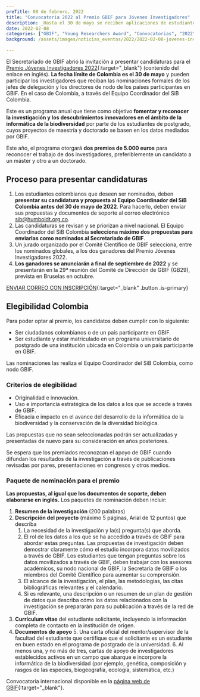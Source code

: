 ```yaml
---
preTitle: 08 de febrero, 2022
title: "Convocatoria 2022 al Premio GBIF para Jóvenes Investigadores"
description: _Hasta el 30 de mayo se reciben aplicaciones de estudiantes de posgrado que deseen ser nominados._
date: 2022-02-08
categories: ["GBIF", "Young Researchers Award", "Convocatorias", "2022"]
background: /assets/images/noticias_eventos/2022/2022-02-08-jovenes-investigadores-GBIF.png

---
```


El Secretariado de GBIF abrió la invitación a presentar candidaturas para el [Premio Jóvenes Investigadores 2022](https://www.gbif.org/article/44SftFORi0A6mwGK4sgAKW/young-researchers-award){:target="_blank"} (contenido del enlace en inglés). **La fecha límite de Colombia es el 30 de mayo** y pueden participar los investigadores que reciban las nominaciones formales de los jefes de delegación y los directores de nodo de los países participantes en GBIF. En el caso de Colombia, a través del Equipo Coordinador del SiB Colombia.

Este es un programa anual que tiene como objetivo **fomentar y reconocer la investigación y los descubrimientos innovadores en el ámbito de la informática de la biodiversidad** por parte de los estudiantes de postgrado, cuyos proyectos de maestría y doctorado se basen en los datos mediados por GBIF.

Este año, el programa otorgará **dos premios de 5.000 euros** para reconocer el trabajo de dos investigadores, preferiblemente un candidato a un máster y otro a un doctorado.


## Proceso para presentar candidaturas


1. Los estudiantes colombianos que deseen ser nominados, deben **presentar su candidatura y propuesta al Equipo Coordinador del SiB Colombia antes del 30 de mayo de 2022**. Para hacerlo, deben enviar sus propuestas y documentos de soporte al correo electrónico [sib@humboldt.org.co](mailto:sib@humboldt.org.co).
2. Las candidaturas se revisan y se priorizan a nivel nacional. El Equipo Coordinador del SiB Colombia **selecciona máximo dos propuestas para enviarlas como nominados al Secretariado de GBIF**.
3. Un jurado organizado por el Comité Científico de GBIF selecciona, entre los nominados globales, a los dos ganadores del Premio Jóvenes Investigadores 2022.
4. **Los ganadores se anunciarán a final de septiembre de 2022** y se presentarán en la 29ª reunión del Comité de Dirección de GBIF (GB29), prevista en Bruselas en octubre.

[ENVIAR CORREO CON INSCRIPCIÓN](mailto:sib@humboldt.org.co){:target="_blank" .button .is-primary}

## Elegibilidad Colombia

Para poder optar al premio, los candidatos deben cumplir con lo siguiente:

* Ser ciudadanos colombianos o de un país participante en GBIF.
* Ser estudiante y estar matriculado en un programa universitario de postgrado de una institución ubicada en Colombia o un país participante en GBIF.

Las nominaciones las realiza el Equipo Coordinador del SiB Colombia, como nodo GBIF. 


### Criterios de elegibilidad


* Originalidad e innovación.
* Uso e importancia estratégica de los datos a los que se accede a través de GBIF.
* Eficacia e impacto en el avance del desarrollo de la informática de la biodiversidad y la conservación de la diversidad biológica.

Las propuestas que no sean seleccionadas podrán ser actualizadas y presentadas de nuevo para su consideración en años posteriores.

Se espera que los premiados reconozcan el apoyo de GBIF cuando difundan los resultados de la investigación a través de publicaciones revisadas por pares, presentaciones en congresos y otros medios.


### Paquete de nominación para el premio

**Las propuestas, al igual que los documentos de soporte, deben elaborarse en inglés.** Los paquetes de nominación deben incluir:


1. **Resumen de la investigación** (200 palabras)
2. **Descripción del proyecto** (máximo 5 páginas, Arial de 12 puntos) que describa
    1. La necesidad de la investigación y la(s) pregunta(s) que aborda.
    2. El rol de los datos a los que se ha accedido a través de GBIF para abordar estas preguntas. Las propuestas de investigación deben demostrar claramente cómo el estudio incorpora datos movilizados a través de GBIF. Los estudiantes que tengan preguntas sobre los datos movilizados a través de GBIF, deben trabajar con los asesores académicos, su nodo nacional de GBIF, la Secretaría de GBIF o los miembros del Comité Científico para aumentar su comprensión.
    3. El alcance de la investigación, el plan, las metodologías, las citas bibliográficas relevantes y el calendario.
    4. Si es relevante, una descripción o un resumen de un plan de gestión de datos que describa cómo los datos relacionados con la investigación se prepararán para su publicación a través de la red de GBIF.
3. **Currículum vitae** del estudiante solicitante, incluyendo la información completa de contacto en la institución de origen.
4. **Documentos de apoyo**
    5. Una carta oficial del mentor/supervisor de la facultad del estudiante que certifique que el solicitante es un estudiante en buen estado en el programa de postgrado de la universidad.
    6. Al menos una, y no más de tres, cartas de apoyo de investigadores establecidos activos en un campo que abarque e incorpore la informática de la biodiversidad (por ejemplo, genética, composición y rasgos de las especies, biogeografía, ecología, sistemática, etc.)

Convocatoria internacional disponible en la [página web de GBIF](https://www.gbif.org/es/news/6PzaBymtwAEvbpXYtb4d1y/convocatoria-de-candidaturas-al-premio-gbif-para-jovenes-investigadores-2022){:target="_blank"}.

